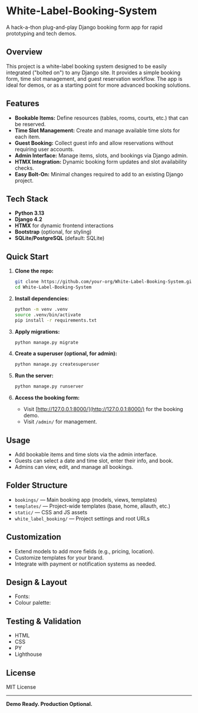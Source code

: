 # White-Label-Booking-System
A hack-a-thon plug-and-play Django booking form app for rapid prototyping and tech demos.

## Overview

This project is a white-label booking system designed to be easily integrated ("bolted on") to any Django site. It provides a simple booking form, time slot management, and guest reservation workflow. The app is ideal for demos, or as a starting point for more advanced booking solutions.

## Features

- **Bookable Items:** Define resources (tables, rooms, courts, etc.) that can be reserved.
- **Time Slot Management:** Create and manage available time slots for each item.
- **Guest Booking:** Collect guest info and allow reservations without requiring user accounts.
- **Admin Interface:** Manage items, slots, and bookings via Django admin.
- **HTMX Integration:** Dynamic booking form updates and slot availability checks.
- **Easy Bolt-On:** Minimal changes required to add to an existing Django project.

## Tech Stack

- **Python 3.13**
- **Django 4.2**
- **HTMX** for dynamic frontend interactions
- **Bootstrap** (optional, for styling)
- **SQLite/PostgreSQL** (default: SQLite)

## Quick Start

1. **Clone the repo:**
   ```sh
   git clone https://github.com/your-org/White-Label-Booking-System.git
   cd White-Label-Booking-System
   ```

2. **Install dependencies:**
   ```sh
   python -m venv .venv
   source .venv/bin/activate
   pip install -r requirements.txt
   ```

3. **Apply migrations:**
   ```sh
   python manage.py migrate
   ```

4. **Create a superuser (optional, for admin):**
   ```sh
   python manage.py createsuperuser
   ```

5. **Run the server:**
   ```sh
   python manage.py runserver
   ```

6. **Access the booking form:**
   - Visit [http://127.0.0.1:8000/](http://127.0.0.1:8000/) for the booking demo.
   - Visit `/admin/` for management.

## Usage

- Add bookable items and time slots via the admin interface.
- Guests can select a date and time slot, enter their info, and book.
- Admins can view, edit, and manage all bookings.

## Folder Structure

- `bookings/` — Main booking app (models, views, templates)
- `templates/` — Project-wide templates (base, home, allauth, etc.)
- `static/` — CSS and JS assets
- `white_label_booking/` — Project settings and root URLs

## Customization

- Extend models to add more fields (e.g., pricing, location).
- Customize templates for your brand.
- Integrate with payment or notification systems as needed.

## Design & Layout

- Fonts:
- Colour palette:  

## Testing & Validation

- HTML
- CSS
- PY
- Lighthouse

## License

MIT License

---

**Demo Ready. Production Optional.**
